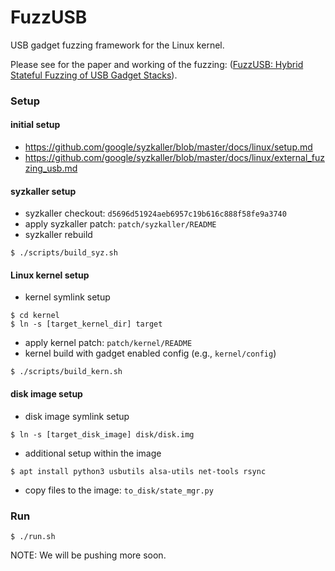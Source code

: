 # FuzzUSB #

USB gadget fuzzing framework for the Linux kernel.

Please see for the paper and working of the fuzzing:
([FuzzUSB: Hybrid Stateful Fuzzing of USB Gadget Stacks](https://github.com/purseclab/fuzzusb/blob/main/paper/fuzzusb.pdf)).

### Setup

#### initial setup
* https://github.com/google/syzkaller/blob/master/docs/linux/setup.md
* https://github.com/google/syzkaller/blob/master/docs/linux/external_fuzzing_usb.md

#### syzkaller setup
* syzkaller checkout: `d5696d51924aeb6957c19b616c888f58fe9a3740`
* apply syzkaller patch: `patch/syzkaller/README`
* syzkaller rebuild
```
$ ./scripts/build_syz.sh
```

#### Linux kernel setup
* kernel symlink setup
```
$ cd kernel
$ ln -s [target_kernel_dir] target
```
* apply kernel patch: `patch/kernel/README`
* kernel build with gadget enabled config (e.g., `kernel/config`)
```
$ ./scripts/build_kern.sh
```

#### disk image setup
* disk image symlink setup
```
$ ln -s [target_disk_image] disk/disk.img
```
* additional setup within the image
```
$ apt install python3 usbutils alsa-utils net-tools rsync
```
* copy files to the image: `to_disk/state_mgr.py` 

### Run 
```
$ ./run.sh 
```

NOTE: We will be pushing more soon. 

